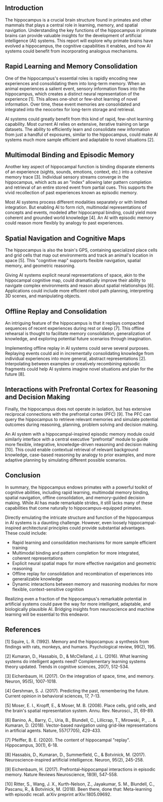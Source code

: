 ## Introduction

The hippocampus is a crucial brain structure found in primates and other mammals that plays a central role in learning, memory, and spatial navigation. Understanding the key functions of the hippocampus in primate brains can provide valuable insights for the development of artificial intelligence (AI) systems. This report will explore why primate brains have evolved a hippocampus, the cognitive capabilities it enables, and how AI systems could benefit from incorporating analogous mechanisms.

## Rapid Learning and Memory Consolidation

One of the hippocampus's essential roles is rapidly encoding new experiences and consolidating them into long-term memory. When an animal experiences a salient event, sensory information flows into the hippocampus, which creates a distinct neural representation of the experience [1]. This allows one-shot or few-shot learning of novel information. Over time, these event memories are consolidated and integrated into the neocortex for long-term storage and retrieval.

AI systems could greatly benefit from this kind of rapid, few-shot learning capability. Most current AI relies on extensive, iterative training on large datasets. The ability to efficiently learn and consolidate new information from just a handful of exposures, similar to the hippocampus, could make AI systems much more sample efficient and adaptable to novel situations [2].

## Multimodal Binding and Episodic Memory  

Another key aspect of hippocampal function is binding disparate elements of an experience (sights, sounds, emotions, context, etc.) into a cohesive memory trace [3]. Individual sensory streams converge in the hippocampus, which acts as an "index" allowing later pattern completion and retrieval of an entire stored event from partial cues. This supports the vivid recollection of past experiences known as episodic memory.

Most AI systems process different modalities separately or with limited integration. But enabling AI to form rich, multimodal representations of concepts and events, modeled after hippocampal binding, could yield more coherent and grounded world knowledge [4]. An AI with episodic memory could reason more flexibly by analogy to past experiences.

## Spatial Navigation and Cognitive Maps

The hippocampus is also the brain's GPS, containing specialized place cells and grid cells that map out environments and track an animal's location in space [5]. This "cognitive map" supports flexible navigation, spatial memory, and geometric reasoning.  

Giving AI systems explicit neural representations of space, akin to the hippocampal cognitive map, could dramatically improve their ability to navigate complex environments and reason about spatial relationships [6]. Applications could include more efficient robot path planning, interpreting 3D scenes, and manipulating objects.

## Offline Replay and Consolidation 

An intriguing feature of the hippocampus is that it replays compacted sequences of recent experiences during rest or sleep [7]. This offline rehearsal is thought to facilitate memory consolidation, generalization of knowledge, and exploring potential future scenarios through imagination.

Implementing offline replay in AI systems could serve several purposes. Replaying events could aid in incrementally consolidating knowledge from individual experiences into more general, abstract representations [2]. Interpolating between examples or creatively recombining episodic fragments could help AI systems imagine novel situations and plan for the future [8].

## Interactions with Prefrontal Cortex for Reasoning and Decision Making

Finally, the hippocampus does not operate in isolation, but has extensive reciprocal connections with the prefrontal cortex (PFC) [9]. The PFC can query the hippocampus to retrieve relevant memories and simulate potential outcomes during reasoning, planning, problem solving and decision making.  

An AI system with a hippocampal-inspired episodic memory module could similarly interface with a central executive "prefrontal" module to guide more flexible, integrative, knowledge-driven reasoning and decision making [10]. This could enable contextual retrieval of relevant background knowledge, case-based reasoning by analogy to prior examples, and more adaptive planning by simulating different possible scenarios.

## Conclusion

In summary, the hippocampus endows primates with a powerful toolkit of cognitive abilities, including rapid learning, multimodal memory binding, spatial navigation, offline consolidation, and memory-guided decision making. While AI has made remarkable strides, it still lacks many of these capabilities that come naturally to hippocampus-equipped primates.

Directly emulating the intricate structure and function of the hippocampus in AI systems is a daunting challenge. However, even loosely hippocampal-inspired architectural principles could provide substantial advantages. These could include:

- Rapid learning and consolidation mechanisms for more sample efficient training 
- Multimodal binding and pattern completion for more integrated, coherent representations
- Explicit neural spatial maps for more effective navigation and geometric reasoning
- Offline replay for consolidation and recombination of experiences into generalizable knowledge
- Dynamic interactions between memory and reasoning modules for more flexible, context-sensitive cognition

Realizing even a fraction of the hippocampus's remarkable potential in artificial systems could pave the way for more intelligent, adaptable, and biologically plausible AI. Bridging insights from neuroscience and machine learning will be essential to this endeavor.

## References

[1] Squire, L. R. (1992). Memory and the hippocampus: a synthesis from findings with rats, monkeys, and humans. Psychological review, 99(2), 195.

[2] Kumaran, D., Hassabis, D., & McClelland, J. L. (2016). What learning systems do intelligent agents need? Complementary learning systems theory updated. Trends in cognitive sciences, 20(7), 512-534.

[3] Eichenbaum, H. (2017). On the integration of space, time, and memory. Neuron, 95(5), 1007-1018. 

[4] Gershman, S. J. (2017). Predicting the past, remembering the future. Current opinion in behavioral sciences, 17, 7-13.

[5] Moser, E. I., Kropff, E., & Moser, M. B. (2008). Place cells, grid cells, and the brain's spatial representation system. Annu. Rev. Neurosci., 31, 69-89.

[6] Banino, A., Barry, C., Uria, B., Blundell, C., Lillicrap, T., Mirowski, P., ... & Kumaran, D. (2018). Vector-based navigation using grid-like representations in artificial agents. Nature, 557(7705), 429-433.

[7] Pfeiffer, B. E. (2020). The content of hippocampal "replay". Hippocampus, 30(1), 6-18.

[8] Hassabis, D., Kumaran, D., Summerfield, C., & Botvinick, M. (2017). Neuroscience-inspired artificial intelligence. Neuron, 95(2), 245-258.

[9] Eichenbaum, H. (2017). Prefrontal–hippocampal interactions in episodic memory. Nature Reviews Neuroscience, 18(9), 547-558.

[10] Ritter, S., Wang, J. X., Kurth-Nelson, Z., Jayakumar, S. M., Blundell, C., Pascanu, R., & Botvinick, M. (2018). Been there, done that: Meta-learning with episodic recall. arXiv preprint arXiv:1805.09692.